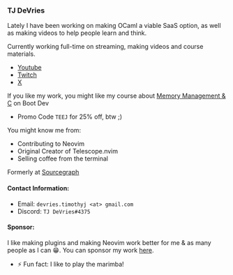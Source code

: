 ### TJ DeVries

Lately I have been working on making OCaml a viable SaaS option, as well as making videos to help people learn and think.

Currently working full-time on streaming, making videos and course materials.
- [Youtube](https://www.youtube.com/@teej_dv)
- [Twitch](https://twitch.tv/teej_dv)
- [X](https://x.com/teej_dv)

If you like my work, you might like my course about [Memory Management & C](https://www.boot.dev/courses/learn-memory-management-c?promo=TEEJ) on Boot Dev
- Promo Code `TEEJ` for 25% off, btw ;)

You might know me from:
- Contributing to Neovim
- Original Creator of Telescope.nvim
- Selling coffee from the terminal

Formerly at [Sourcegraph](sourcegraph.com)

#### Contact Information:
- Email: `devries.timothyj <at> gmail.com`
- Discord: `TJ DeVries#4375`


#### Sponsor:

I like making plugins and making Neovim work better for me & as many people as I can :grin:.
You can sponsor my work [here](https://github.com/sponsors/tjdevries).

- ⚡ Fun fact: I like to play the marimba!
